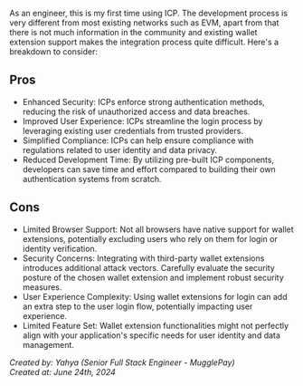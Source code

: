 As an engineer, this is my first time using ICP. The development process is very different from most existing networks such as EVM, apart from that there is not much information in the community and existing wallet extension support makes the integration process quite difficult. Here's a breakdown to consider:

## Pros
- Enhanced Security: ICPs enforce strong authentication methods, reducing the risk of unauthorized access and data breaches.
- Improved User Experience: ICPs streamline the login process by leveraging existing user credentials from trusted providers.
- Simplified Compliance: ICPs can help ensure compliance with regulations related to user identity and data privacy.
- Reduced Development Time: By utilizing pre-built ICP components, developers can save time and effort compared to building their own authentication systems from scratch.

## Cons
- Limited Browser Support: Not all browsers have native support for wallet extensions, potentially excluding users who rely on them for login or identity verification.
- Security Concerns: Integrating with third-party wallet extensions introduces additional attack vectors. Carefully evaluate the security posture of the chosen wallet extension and implement robust security measures.
- User Experience Complexity: Using wallet extensions for login can add an extra step to the user login flow, potentially impacting user experience.
- Limited Feature Set: Wallet extension functionalities might not perfectly align with your application's specific needs for user identity and data management.

*Created by: Yahya (Senior Full Stack Engineer - MugglePay)*\
*Created at: June 24th, 2024*
